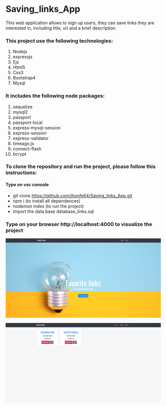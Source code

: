 # Saving_links_App

This web application allows to sign up users, they can save links they are interested in, including title, url and a brief description.



### This project use the following technologies:

1. Nodejs
2. expressjs
3. Ejs
4. Html5
5. Css3
6. Bootstrap4
7. Mysql

### It includes the following node packages:

1. sequelize
2. mysql2
3. passport
4. passport-local
5. express-mysql-session
6. express-session
7. express-validator
8. timeago.js
9. connect-flash
9. bcrypt



### To clone the repository and run the project, please follow this instructions:

#### Type on vsc console

- git clone https://github.com/jhonfe64/Saving_links_App.git
- npm i (to install all dependences) 
- nodemon index (to run the project) 
- Import the data base database_links.sql


### Type on your browser http://localhost:4000 to visualize the project

 
![](https://github.com/jhonfe64/Saving_links_App/blob/master/link1.png?raw=true)



![](https://github.com/jhonfe64/Saving_links_App/blob/master/link2.png?raw=true)

